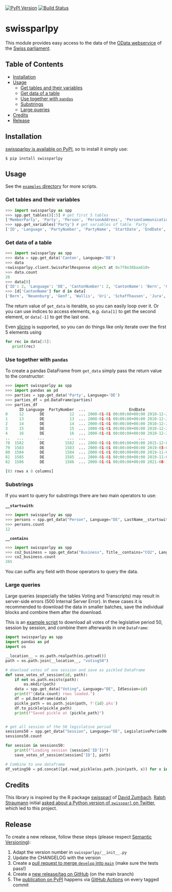[![PyPI Version][pypi-image]][pypi-url]
[![Build Status][build-image]][build-url]


swissparlpy
===========

This module provides easy access to the data of the [OData webservice](https://ws.parlament.ch/odata.svc/) of the [Swiss parliament](https://www.parlament.ch/en).

## Table of Contents

* [Installation](#installation)
* [Usage](#usage)
    * [Get tables and their variables](#get-tables-and-their-variables)
    * [Get data of a table](#get-data-of-a-table)
    * [Use together with `pandas`](#use-together-with-pandas)
    * [Substrings](#substrings)
    * [Large queries](#large-queries)
* [Credits](#credits)
* [Release](#release)

## Installation

[swissparlpy is available on PyPI](https://pypi.org/project/swissparlpy/), so to install it simply use:

```
$ pip install swissparlpy
```

## Usage

See the [`examples` directory](/examples) for more scripts.

### Get tables and their variables

```python
>>> import swissparlpy as spp
>>> spp.get_tables()[:5] # get first 5 tables
['MemberParty', 'Party', 'Person', 'PersonAddress', 'PersonCommunication']
>>> spp.get_variables('Party') # get variables of table `Party`
['ID', 'Language', 'PartyNumber', 'PartyName', 'StartDate', 'EndDate', 'Modified', 'PartyAbbreviation']
```

### Get data of a table

```python
>>> import swissparlpy as spp
>>> data = spp.get_data('Canton', Language='DE')
>>> data
<swissparlpy.client.SwissParlResponse object at 0x7f8e38baa610>
>>> data.count
26
>>> data[0]
{'ID': 2, 'Language': 'DE', 'CantonNumber': 2, 'CantonName': 'Bern', 'CantonAbbreviation': 'BE'}
>>> [d['CantonName'] for d in data]
['Bern', 'Neuenburg', 'Genf', 'Wallis', 'Uri', 'Schaffhausen', 'Jura', 'Basel-Stadt', 'St. Gallen', 'Obwalden', 'Appenzell A.-Rh.', 'Solothurn', 'Waadt', 'Zug', 'Aargau', 'Basel-Landschaft', 'Luzern', 'Thurgau', 'Freiburg', 'Appenzell I.-Rh.', 'Schwyz', 'Graubünden', 'Glarus', 'Tessin', 'Zürich', 'Nidwalden']
```

The return value of `get_data` is iterable, so you can easily loop over it. Or you can use indices to access elements, e.g. `data[1]` to get the second element, or `data[-1]` to get the last one.

Even [slicing](https://python-reference.readthedocs.io/en/latest/docs/brackets/slicing.html) is supported, so you can do things like only iterate over the first 5 elements using

```python
for rec in data[:5]:
   print(rec)
```

### Use together with `pandas`

To create a pandas DataFrame from `get_data` simply pass the return value to the constructor:

```python
>>> import swissparlpy as spp
>>> import pandas as pd
>>> parties = spp.get_data('Party', Language='DE')
>>> parties_df = pd.DataFrame(parties)
>>> parties_df
      ID Language  PartyNumber  ...                   EndDate                         Modified PartyAbbreviation
0     12       DE           12  ... 2000-01-01 00:00:00+00:00 2010-12-26 13:05:26.430000+00:00                SP
1     13       DE           13  ... 2000-01-01 00:00:00+00:00 2010-12-26 13:05:26.430000+00:00               SVP
2     14       DE           14  ... 2000-01-01 00:00:00+00:00 2010-12-26 13:05:26.430000+00:00               CVP
3     15       DE           15  ... 2000-01-01 00:00:00+00:00 2010-12-26 13:05:26.430000+00:00      FDP-Liberale
4     16       DE           16  ... 2000-01-01 00:00:00+00:00 2010-12-26 13:05:26.430000+00:00               LDP
..   ...      ...          ...  ...                       ...                              ...               ...
78  1582       DE         1582  ... 2000-01-01 00:00:00+00:00 2015-12-03 08:48:38.250000+00:00             BastA
79  1583       DE         1583  ... 2000-01-01 00:00:00+00:00 2019-03-07 17:24:15.013000+00:00              CVPO
80  1584       DE         1584  ... 2000-01-01 00:00:00+00:00 2019-11-08 17:28:43.947000+00:00                Al
81  1585       DE         1585  ... 2000-01-01 00:00:00+00:00 2019-11-08 17:41:39.513000+00:00               EàG
82  1586       DE         1586  ... 2000-01-01 00:00:00+00:00 2021-08-12 07:59:22.627000+00:00               M-E

[83 rows x 8 columns]
```

### Substrings

If you want to query for substrings there are two main operators to use:

**`__startswith`**:

```python
>>> import swissparlpy as spp
>>> persons = spp.get_data("Person", Language="DE", LastName__startswith='Bal')
>>> persons.count
12
```

**`__contains`**
```python
>>> import swissparlpy as spp
>>> co2_business = spp.get_data("Business", Title__contains="CO2", Language = "DE")
>>> co2_business.count
265
```

You can suffix any field with those operators to query the data.

### Large queries

Large queries (especially the tables Voting and Transcripts) may result in server-side errors (500 Internal Server Error). In these cases it is recommended to download the data in smaller batches, save the individual blocks and combine them after the download.

This is an [example script](/examples/download_votes_in_batches.py) to download all votes of the legislative period 50, session by session, and combine them afterwards in one `DataFrame`:

```python
import swissparlpy as spp
import pandas as pd
import os

__location__ = os.path.realpath(os.getcwd())
path = os.path.join(__location__, "voting50")

# download votes of one session and save as pickled DataFrame
def save_votes_of_session(id, path):
    if not os.path.exists(path):
        os.mkdir(path)
    data = spp.get_data("Voting", Language="DE", IdSession=id)
    print(f"{data.count} rows loaded.")
    df = pd.DataFrame(data)
    pickle_path = os.path.join(path, f'{id}.pks')
    df.to_pickle(pickle_path)
    print(f"Saved pickle at {pickle_path}")


# get all session of the 50 legislative period
sessions50 = spp.get_data("Session", Language="DE", LegislativePeriodNumber=50)
sessions50.count

for session in sessions50:
    print(f"Loading session {session['ID']}")
    save_votes_of_session(session['ID'], path)

# Combine to one dataframe
df_voting50 = pd.concat([pd.read_pickle(os.path.join(path, x)) for x in os.listdir(path)])
```

## Credits

This library is inspired by the R package [swissparl](https://github.com/zumbov2/swissparl) of [David Zumbach](https://github.com/zumbov2).
[Ralph Straumann](https://twitter.com/rastrau) initial [asked about a Python version of `swissparl` on Twitter](https://twitter.com/rastrau/status/1441048778740432902), which led to this project.

## Release

To create a new release, follow these steps (please respect [Semantic Versioning](http://semver.org/)):

1. Adapt the version number in `swissparlpy/__init__.py`
1. Update the CHANGELOG with the version
1. Create a [pull request to merge `develop` into `main`](https://github.com/metaodi/swissparlpy/compare/main...develop?expand=1) (make sure the tests pass!)
1. Create a [new release/tag on GitHub](https://github.com/metaodi/swissparlpy/releases) (on the main branch)
1. The [publication on PyPI](https://pypi.python.org/pypi/swissparlpy) happens via [GitHub Actions](https://github.com/metaodi/swissparlpy/actions?query=workflow%3A%22Upload+Python+Package%22) on every tagged commit


<!-- Badges -->
[pypi-image]: https://img.shields.io/pypi/v/swissparlpy
[pypi-url]: https://pypi.org/project/swissparlpy/
[build-image]: https://github.com/metaodi/swissparlpy/actions/workflows/build.yml/badge.svg
[build-url]: https://github.com/metaodi/swissparlpy/actions/workflows/build.yml
